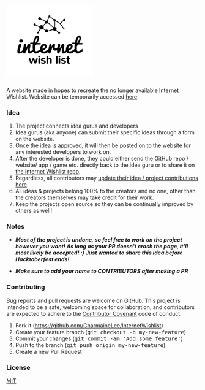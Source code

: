 <h1><a href="https://charmainelee.github.io/InternetWishlist/" target="_blank"><img width="225" src="logo.png"></a></h1>

A website made in hopes to recreate the no longer available Internet Wishlist.
Website can be temporarily accessed [here](https://charmainelee.github.io/InternetWishlist/).

### Idea
1. The project connects idea gurus and developers
2. Idea gurus (aka anyone) can submit their specific ideas through a form on the website.
3. Once the idea is approved, it will then be posted on to the website for any interested developers to work on.
4. After the developer is done, they could either send the GitHub repo / website/ app / game etc. directly back to the idea guru or to share it on [the Internet Wishlist repo](https://github.com/CharmaineLee/InternetWishlistProjectRepo).
5. Regardless, all contributors may [update their idea / project contributions here](https://github.com/CharmaineLee/InternetWishlistProjectRepo).
6. All ideas & projects belong 100% to the creators and no one, other than the creators themselves may take credit for their work.
7. Keep the projects open source so they can be continually improved by others as well!

### Notes
* ***Most of the project is undone, so feel free to work on the project however you want! As long as your PR doesn't crash the page, it'll most likely be accepted! :) Just wanted to share this idea before Hacktoberfest ends!***

* __***Make sure to add your name to CONTRIBUTORS after making a PR***__

### Contributing

Bug reports and pull requests are welcome on GitHub. This project is intended to be a safe, welcoming space for collaboration, and contributors are expected to adhere to the [Contributor Covenant](http://contributor-covenant.org/) code of conduct.

1. Fork it (https://github.com/CharmaineLee/InternetWishlist)
2. Create your feature branch (<tt>git checkout -b my-new-feature</tt>)
3. Commit your changes (<tt>git commit -am 'Add some feature'</tt>)
4. Push to the branch (<tt>git push origin my-new-feature</tt>)
5. Create a new Pull Request

### License
[MIT](https://github.com/BlackrockDigital/startbootstrap/blob/gh-pages/LICENSE)
